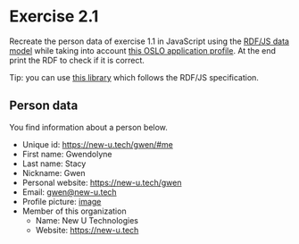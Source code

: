 # Exercise 2.1

Recreate the person data of exercise 1.1 in JavaScript using the [RDF/JS data model](http://rdf.js.org/data-model-spec/)
while taking into account [this OSLO application profile](https://data.vlaanderen.be/doc/applicatieprofiel/persoon-basis/).
At the end print the RDF to check if it is correct.

Tip: you can use [this library](https://github.com/rdfjs/N3.js) which follows the RDF/JS specification.

## Person data

You find information about a person below.

- Unique id: https://new-u.tech/gwen/#me
- First name: Gwendolyne
- Last name: Stacy
- Nickname: Gwen
- Personal website: https://new-u.tech/gwen
- Email: gwen@new-u.tech
- Profile picture: [image](https://static.wikia.nocookie.net/marveldatabase/images/e/e7/Symbiote_Spider-Man_Vol_1_1_Artgerm_Virgin_Variant.jpg/revision/latest/scale-to-width-down/856?cb=20190125221031)
- Member of this organization
    - Name: New U Technologies
    - Website: https://new-u.tech
    